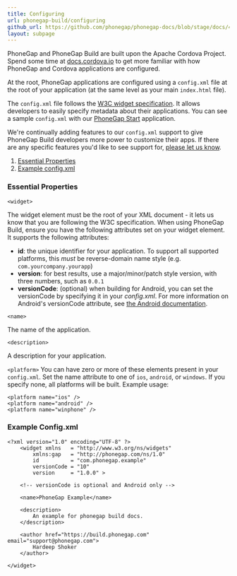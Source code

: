```yaml
---
title: Configuring
url: phonegap-build/configuring
github_url: https://github.com/phonegap/phonegap-docs/blob/stage/docs/4-phonegap-build/2-configuring/0-index.html.md
layout: subpage
---
```


PhoneGap and PhoneGap Build are built upon the Apache Cordova Project. Spend some time at [docs.cordova.io](http://docs.cordova.io) to get more familiar with how PhoneGap and Cordova applications are configured.

At the root, PhoneGap applications are configured using a `config.xml` file at the root of your application (at the same level as your main `index.html` file).

The `config.xml` file follows the [W3C widget specification](http://www.w3.org/TR/widgets/). It allows developers to easily specify metadata about their applications. You can see a sample `config.xml` with our [PhoneGap Start](https://github.com/phonegap/phonegap-start/blob/master/www/config.xml) application.

We're continually adding features to our `config.xml` support to give PhoneGap Build developers more power to customize their apps. If there are any specific features you'd like to see support for, [please let us know](http://forums.adobe.com/community/phonegap/build).

1. [Essential Properties](#props)
2. [Example config.xml](#example)

<a id="props"></a>
### Essential Properties

<code>&lt;widget&gt;</code>

The widget element must be the root of your XML document - it lets us
know that you are following the W3C specification. When using PhoneGap
Build, ensure you have the following attributes set on your widget
element. It supports the following attributes:

- **id**: the unique identifier for your application. To support all supported platforms, this *must* be reverse-domain name style (e.g. `com.yourcompany.yourapp`)
- **version**: for best results, use a major/minor/patch style version, with three numbers, such as `0.0.1`
- **versionCode**: (optional) when building for Android, you can set the versionCode by specifying it in your *config.xml*. For more information on Android's versionCode attribute, see [the Android documentation](http://developer.android.com/guide/publishing/versioning.html).

<code>&lt;name&gt;</code>

The name of the application.

<code>&lt;description&gt;</code>

A description for your application.

<code>&lt;platform&gt;</code>
You can have zero or more of these elements present in your <code>config.xml</code>. Set the name attribute to one of `ios`, `android`, or `windows`. If you specify none, all platforms will be built. Example usage:

    <platform name="ios" />
    <platform name="android" />
    <platform name="winphone" />

<a id="example"></a>
### Example Config.xml

    <?xml version="1.0" encoding="UTF-8" ?>
        <widget xmlns   = "http://www.w3.org/ns/widgets"
            xmlns:gap   = "http://phonegap.com/ns/1.0"
            id          = "com.phonegap.example"
            versionCode = "10"
            version     = "1.0.0" >

        <!-- versionCode is optional and Android only -->

        <name>PhoneGap Example</name>

        <description>
            An example for phonegap build docs.
        </description>

        <author href="https://build.phonegap.com" email="support@phonegap.com">
            Hardeep Shoker
        </author>

    </widget>
